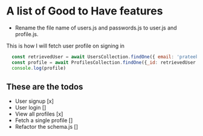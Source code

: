# A list of Good to Have features

- Rename the file name of users.js and passwords.js to user.js and profile.js.

This is how I will fetch user profile on signing in

```javascript
  const retrievedUser = await UsersCollection.findOne({ email: 'prateeksingh9741@gmail.com' });
  const profile = await ProfilesCollection.findOne({_id: retrievedUser.profile})
  console.log(profile)
```

## These are the todos

- User signup [x]
- User login []
- View all profiles [x]
- Fetch a single profile []
- Refactor the schema.js []
